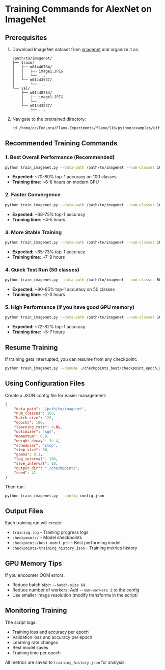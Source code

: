# Training Commands for AlexNet on ImageNet

## Prerequisites
1. Download ImageNet dataset from [imagenet](https://image-net.org/challenges/LSVRC/2012/2012-downloads.php) and organize it as:
   ```
   /path/to/imagenet/
   ├── train/
   │   ├── n01440764/
   │   │   ├── image1.JPEG
   │   │   └── ...
   │   └── n01443537/
   │       └── ...
   └── val/
       ├── n01440764/
       │   ├── image1.JPEG
       │   └── ...
       └── n01443537/
           └── ...
   ```

2. Navigate to the pretrained directory:
   ```bash
   cd /home/cc/FedLora/Flame-Experiments/flame/lib/python/examples/cifar100_alexnet/pretrained
   ```

## Recommended Training Commands

### 1. Best Overall Performance (Recommended)
```bash
python train_imagenet.py --data-path /path/to/imagenet --num-classes 100 --batch-size 128 --epochs 100 --lr 0.01 --optimizer sgd --scheduler step --output-dir ./checkpoints_best
```
- **Expected**: ~70-80% top-1 accuracy on 100 classes
- **Training time**: ~6-8 hours on modern GPU

### 2. Faster Convergence
```bash
python train_imagenet.py --data-path /path/to/imagenet --num-classes 100 --batch-size 256 --epochs 80 --lr 0.02 --optimizer sgd --scheduler cosine --output-dir ./checkpoints_fast
```
- **Expected**: ~68-75% top-1 accuracy
- **Training time**: ~4-5 hours

### 3. More Stable Training
```bash
python train_imagenet.py --data-path /path/to/imagenet --num-classes 100 --batch-size 128 --epochs 120 --lr 0.005 --optimizer adamw --scheduler step --output-dir ./checkpoints_stable
```
- **Expected**: ~65-73% top-1 accuracy
- **Training time**: ~7-9 hours

### 4. Quick Test Run (50 classes)
```bash
python train_imagenet.py --data-path /path/to/imagenet --num-classes 50 --batch-size 128 --epochs 60 --lr 0.01 --optimizer sgd --scheduler step --output-dir ./checkpoints_test
```
- **Expected**: ~80-85% top-1 accuracy on 50 classes
- **Training time**: ~2-3 hours

### 5. High Performance (if you have good GPU memory)
```bash
python train_imagenet.py --data-path /path/to/imagenet --num-classes 100 --batch-size 256 --epochs 100 --lr 0.02 --optimizer sgd --scheduler step --output-dir ./checkpoints_high
```
- **Expected**: ~72-82% top-1 accuracy
- **Training time**: ~5-7 hours

## Resume Training
If training gets interrupted, you can resume from any checkpoint:
```bash
python train_imagenet.py --resume ./checkpoints_best/checkpoint_epoch_X.pth
```

## Using Configuration Files
Create a JSON config file for easier management:
```json
{
    "data_path": "/path/to/imagenet",
    "num_classes": 100,
    "batch_size": 128,
    "epochs": 100,
    "learning_rate": 0.01,
    "optimizer": "sgd",
    "momentum": 0.9,
    "weight_decay": 1e-4,
    "scheduler": "step",
    "step_size": 30,
    "gamma": 0.1,
    "log_interval": 100,
    "save_interval": 10,
    "output_dir": "./checkpoints",
    "seed": 42
}
```

Then run:
```bash
python train_imagenet.py --config config.json
```

## Output Files
Each training run will create:
- `training.log` - Training progress logs
- `checkpoints/` - Model checkpoints
- `checkpoints/best_model.pth` - Best performing model
- `checkpoints/training_history.json` - Training metrics history

## GPU Memory Tips
If you encounter OOM errors:
- Reduce batch size: `--batch-size 64`
- Reduce number of workers: Add `--num-workers 2` to the config
- Use smaller image resolution (modify transforms in the script)

## Monitoring Training
The script logs:
- Training loss and accuracy per epoch
- Validation loss and accuracy per epoch
- Learning rate changes
- Best model saves
- Training time per epoch

All metrics are saved to `training_history.json` for analysis.
